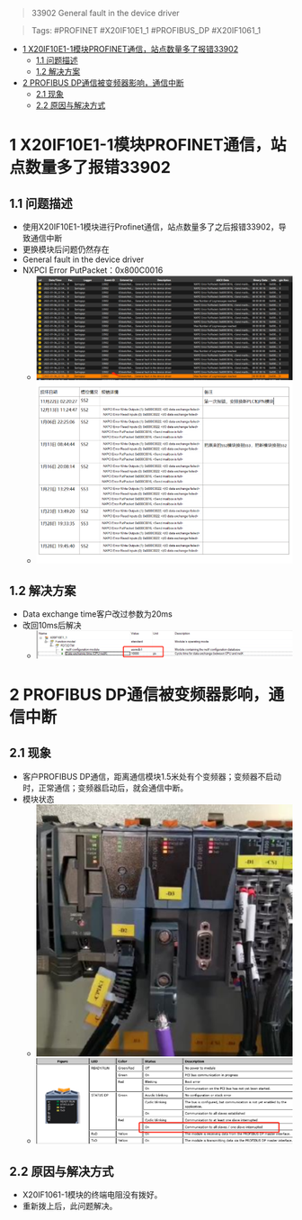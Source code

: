 > 33902 General fault in the device driver

> Tags: #PROFINET #X20IF10E1_1 #PROFIBUS_DP #X20IF1061_1

- [1 X20IF10E1-1模块PROFINET通信，站点数量多了报错33902](#1%20X20IF10E1-1%E6%A8%A1%E5%9D%97PROFINET%E9%80%9A%E4%BF%A1%EF%BC%8C%E7%AB%99%E7%82%B9%E6%95%B0%E9%87%8F%E5%A4%9A%E4%BA%86%E6%8A%A5%E9%94%9933902)
	- [1.1 问题描述](#1.1%20%E9%97%AE%E9%A2%98%E6%8F%8F%E8%BF%B0)
	- [1.2 解决方案](#1.2%20%E8%A7%A3%E5%86%B3%E6%96%B9%E6%A1%88)
- [2 PROFIBUS DP通信被变频器影响，通信中断](#2%20PROFIBUS%20DP%E9%80%9A%E4%BF%A1%E8%A2%AB%E5%8F%98%E9%A2%91%E5%99%A8%E5%BD%B1%E5%93%8D%EF%BC%8C%E9%80%9A%E4%BF%A1%E4%B8%AD%E6%96%AD)
	- [2.1 现象](#2.1%20%E7%8E%B0%E8%B1%A1)
	- [2.2 原因与解决方式](#2.2%20%E5%8E%9F%E5%9B%A0%E4%B8%8E%E8%A7%A3%E5%86%B3%E6%96%B9%E5%BC%8F)

# 1 X20IF10E1-1模块PROFINET通信，站点数量多了报错33902

## 1.1 问题描述

- 使用X20IF10E1-1模块进行Profinet通信，站点数量多了之后报错33902，导致通信中断
- 更换模块后问题仍然存在
- General fault in the device driver
- NXPCI Error PutPacket：0x800C0016
    - ![](FILES/33902%20General%20fault%20in%20the%20device%20driver/image-20230215092857315.png)
    - ![](FILES/33902%20General%20fault%20in%20the%20device%20driver/image-20230215092902860.png)

## 1.2 解决方案

- Data exchange time客户改过参数为20ms
- 改回10ms后解决
    - ![](FILES/33902%20General%20fault%20in%20the%20device%20driver/image-20230215093056947.png)

# 2 PROFIBUS DP通信被变频器影响，通信中断

## 2.1 现象

- 客户PROFIBUS DP通信，距离通信模块1.5米处有个变频器；变频器不启动时，正常通信；变频器启动后，就会通信中断。
- 模块状态
    - ![](FILES/33902%20General%20fault%20in%20the%20device%20driver/image-20231222165545064.png)
    - ![](FILES/33902%20General%20fault%20in%20the%20device%20driver/image-20231222165851330.png)

## 2.2 原因与解决方式

- X20IF1061-1模块的终端电阻没有拨好。
- 重新拨上后，此问题解决。

